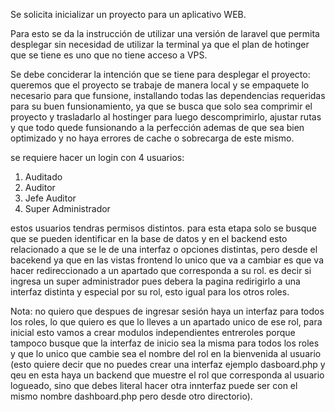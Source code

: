 Se solicita inicializar un proyecto para un aplicativo WEB.

Para esto se da la instrucción de utilizar una versión de laravel que permita desplegar sin necesidad de utilizar la terminal ya que el plan de hotinger que se tiene es uno que no tiene acceso a VPS.

Se debe conciderar la intención que se tiene para desplegar el proyecto:
queremos que el proyecto se trabaje de manera local y se empaquete lo necesario para que funsione, installando todas las dependencias requeridas para su buen funsionamiento, ya que se busca que solo sea comprimir el proyecto y trasladarlo al hostinger para luego descomprimirlo, ajustar rutas y que todo quede funsionando a la perfección ademas de que sea bien optimizado y no haya errores de cache o sobrecarga de este mismo.

se requiere hacer un login con 4 usuarios:
1. Auditado
2. Auditor
3. Jefe Auditor
4. Super Administrador

estos usuarios tendras permisos distintos.
para esta etapa solo se busque que se pueden identificar en la base de datos y en el backend esto relacionado a que se le de una interfaz o opciones distintas, pero desde el bacekend ya que en las vistas frontend lo unico que va a cambiar es que va hacer redireccionado a un apartado que corresponda a su rol. es decir si ingresa un super administrador pues debera la pagina redirigirlo a una interfaz distinta y especial por su rol, esto igual para los otros roles.

Nota: no quiero que despues de ingresar sesión haya un interfaz para todos los roles, lo que quiero es que lo lleves a un apartado unico de ese rol, para inicial esto vamos a crear modulos independientes entreroles porque tampoco busque que la interfaz de inicio sea la misma para todos los roles y que lo unico que cambie sea el nombre del rol en la bienvenida al usuario (esto quiere decir que no puedes crear una interfaz ejemplo dasboard.php y qeu en esta haya un backend que muestre el rol que corresponda al usuario logueado, sino que debes literal hacer otra innterfaz puede ser con el mismo nombre dashboard.php pero desde otro directorio).
